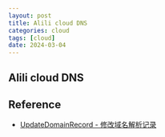 ```yaml
---
layout: post
title: Alili cloud DNS
categories: cloud
tags: [cloud]
date: 2024-03-04
---
```


## Alili cloud DNS

## Reference
- [UpdateDomainRecord - 修改域名解析记录](https://help.aliyun.com/document_detail/2355677.html?spm=5176.gccTicketClientMobile_detail.0.0.96fe4b138jFBZB)
